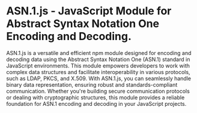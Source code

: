 # ASN.1.js - JavaScript Module for Abstract Syntax Notation One Encoding and Decoding.

ASN.1.js is a versatile and efficient npm module designed for encoding and decoding data using the Abstract Syntax Notation One (ASN.1) standard in JavaScript environments. This module empowers developers to work with complex data structures and facilitate interoperability in various protocols, such as LDAP, PKCS, and X.509. With ASN.1.js, you can seamlessly handle binary data representation, ensuring robust and standards-compliant communication. Whether you're building secure communication protocols or dealing with cryptographic structures, this module provides a reliable foundation for ASN.1 encoding and decoding in your JavaScript projects.
